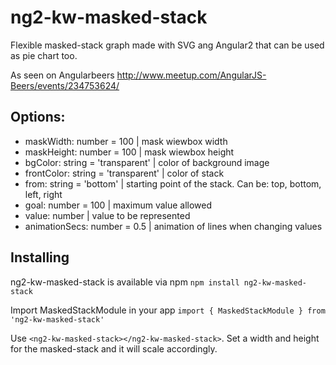 # ng2-kw-masked-stack

Flexible masked-stack graph made with SVG ang Angular2 that can be used as pie chart too.

As seen on Angularbeers http://www.meetup.com/AngularJS-Beers/events/234753624/



## Options:
* maskWidth: number = 100             | mask wiewbox width
* maskHeight: number = 100            | mask wiewbox height
* bgColor: string = 'transparent'     | color of background image
* frontColor: string = 'transparent'  | color of stack
* from: string = 'bottom'             | starting point of the stack. Can be: top, bottom, left, right
* goal: number = 100                  | maximum value allowed
* value: number                       | value to be represented
* animationSecs: number = 0.5         | animation of lines when changing values



## Installing
ng2-kw-masked-stack is available via npm
`npm install ng2-kw-masked-stack`

Import MaskedStackModule in your app
`import { MaskedStackModule } from 'ng2-kw-masked-stack'`

Use `<ng2-kw-masked-stack></ng2-kw-masked-stack>`.
Set a width and height for the masked-stack and it will scale accordingly.